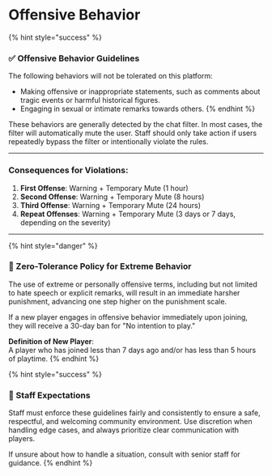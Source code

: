 # Offensive Behavior

{% hint style="success" %}
### ✅ Offensive Behavior Guidelines

The following behaviors will not be tolerated on this platform:

* Making offensive or inappropriate statements, such as comments about tragic events or harmful historical figures.
* Engaging in sexual or intimate remarks towards others.
{% endhint %}

These behaviors are generally detected by the chat filter. In most cases, the filter will automatically mute the user. Staff should only take action if users repeatedly bypass the filter or intentionally violate the rules.

***

### Consequences for Violations:

1. **First Offense**: Warning + Temporary Mute (1 hour)
2. **Second Offense**: Warning + Temporary Mute (8 hours)
3. **Third Offense**: Warning + Temporary Mute (24 hours)
4. **Repeat Offenses**: Warning + Temporary Mute (3 days or 7 days, depending on the severity)

***

{% hint style="danger" %}
### 🚨 Zero-Tolerance Policy for Extreme Behavior

The use of extreme or personally offensive terms, including but not limited to hate speech or explicit remarks, will result in an immediate harsher punishment, advancing one step higher on the punishment scale.

If a new player engages in offensive behavior immediately upon joining, they will receive a 30-day ban for "No intention to play."

**Definition of New Player**:\
A player who has joined less than 7 days ago and/or has less than 5 hours of playtime.
{% endhint %}

{% hint style="success" %}
### 📌 Staff Expectations

Staff must enforce these guidelines fairly and consistently to ensure a safe, respectful, and welcoming community environment. Use discretion when handling edge cases, and always prioritize clear communication with players.

If unsure about how to handle a situation, consult with senior staff for guidance.
{% endhint %}

